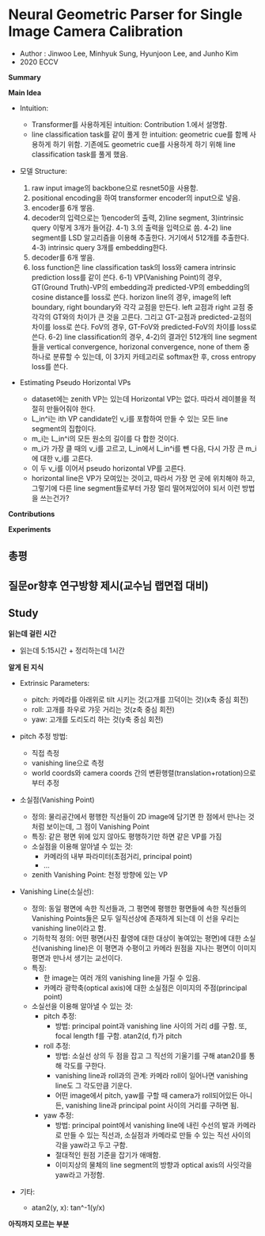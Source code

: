 # Neural Geometric Parser for Single Image Camera Calibration
- Author : Jinwoo Lee, Minhyuk Sung, Hyunjoon Lee, and Junho Kim
- 2020 ECCV

**Summary**


**Main Idea**
- Intuition:
  - Transformer를 사용하게된 intuition: Contribution 1.에서 설명함.
  - line classification task를 같이 풀게 한 intuition: geometric cue를 함께 사용하게 하기 위함. 기존에도 geometric cue를 사용하게 하기 위해 line classification task를 풀게 했음.

- 모델 Structure:
  1. raw input image의 backbone으로 resnet50을 사용함.
  2. positional encoding을 하여 transformer encoder의 input으로 넣음.
  3. encoder를 6개 쌓음.
  4. decoder의 입력으로는 1)encoder의 출력, 2)line segment, 3)intrinsic query 이렇게 3개가 들어감.
    4-1) 3.의 출력을 입력으로 씀.
    4-2) line segment를 LSD 알고리즘을 이용해 추출한다. 거기에서 512개를 추출한다.
    4-3) intrinsic query 3개를 embedding한다.
  5. decoder를 6개 쌓음.
  6. loss function은 line classification task의 loss와 camera intrinsic prediction loss를 같이 쓴다. 
    6-1) VP(Vanishing Point)의 경우, GT(Ground Truth)-VP의 embedding과 predicted-VP의 embedding의 cosine distance를 loss로 쓴다. horizon line의 경우, image의 left boundary, right boundary와
각각 교점을 만든다. left 교점과 right 교점 중 각각의 GT와의 차이가 큰 것을 고른다. 그리고 GT-교점과 predicted-교점의 차이를 loss로 쓴다. FoV의 경우, GT-FoV와 predicted-FoV의 차이를 loss로 쓴다.
    6-2) line classification의 경우, 4-2)의 결과인 512개의 line segment들을 vertical convergence, horizonal convergence, none of them 중 하나로 분류할 수 있는데, 이 3가지 카테고리로 softmax한 후,
cross entropy loss를 쓴다.

- Estimating Pseudo Horizontal VPs
  - dataset에는 zenith VP는 있는데 Horizontal VP는 없다. 따라서 레이블을 적절히 만들어줘야 한다.
  - L_in^i는 ith VP candidate인 v_i를 포함하여 만들 수 있는 모든 line segment의 집합이다.
  - m_i는 L_in^i의 모든 원소의 길이를 다 합한 것이다.
  - m_i가 가장 클 때의 v_i를 고르고, L_in에서 L_in^i를 뺀 다음, 다시 가장 큰 m_i에 대한 v_i를 고른다. 
  - 이 두 v_i를 이어서 pseudo horizontal VP를 고른다.
  - horizontal line은 VP가 모여있는 것이고, 따라서 가장 먼 곳에 위치해야 하고, 그렇기에 다른 line segment들로부터 가장 멀리 떨어져있어야 되서 이런 방법을 쓰는건가?

**Contributions**


**Experiments**


**총평**
- 

**질문or향후 연구방향 제시(교수님 랩면접 대비)**
- 

## Study

**읽는데 걸린 시간**
- 읽는데 5:15시간 + 정리하는데 1시간

**알게 된 지식**
- Extrinsic Parameters:
  - pitch: 카메라를 아래위로 tilt 시키는 것(고개를 끄덕이는 것)(x축 중심 회전)
  - roll: 고개를 좌우로 갸웃 거리는 것(z축 중심 회전)
  - yaw: 고개를 도리도리 하는 것(y축 중심 회전)

- pitch 추정 방법:
  - 직접 측정
  - vanishing line으로 측정
  - world coords와 camera coords 간의 변환행렬(translation+rotation)으로부터 추정

- 소실점(Vanishing Point)
  - 정의: 물리공간에서 평행한 직선들이 2D image에 담기면 한 점에서 만나는 것처럼 보이는데, 그 점이 Vanishing Point
  - 특징: 같은 평면 위에 있지 않아도 평행하기만 하면 같은 VP를 가짐
  - 소실점을 이용해 알아낼 수 있는 것:
    - 카메라의 내부 파라미터(초점거리, principal point)
    - ...
  - zenith Vanishing Point: 천정 방향에 있는 VP

- Vanishing Line(소실선):
  - 정의: 동일 평면에 속한 직선들과, 그 평면에 평행한 평면들에 속한 직선들의 Vanishing Points들은 모두 일직선상에 존재하게 되는데 이 선을 우리는 vanishing line이라고 함.
  - 기하학적 정의: 어떤 평면(사진 촬영에 대한 대상이 놓여있는 평면)에 대한 소실선(vanishing line)은 이 평면과 수평이고 카메라 원점을 지나는 평면이 이미지 평면과 만나서 생기는 교선이다.
  - 특징:
    - 한 image는 여러 개의 vanishing line을 가질 수 있음.
    - 카메라 광학축(optical axis)에 대한 소실점은 이미지의 주점(principal point)
  - 소실선을 이용해 알아낼 수 있는 것:
    - pitch 추정:
      - 방법: principal point과 vanishing line 사이의 거리 d를 구함. 또, focal length f를 구함. atan2(d, f)가 pitch
    - roll 추정:
      - 방법: 소실선 상의 두 점을 잡고 그 직선의 기울기를 구해 atan2()를 통해 각도를 구한다.
      - vanishing line과 roll과의 관계: 카메라 roll이 일어나면 vanishing line도 그 각도만큼 기운다.
      - 어떤 image에서 pitch, yaw를 구할 때 camera가 roll되어있든 아니든, vanishing line과 principal point 사이의 거리를 구하면 됨.
    - yaw 추정:
      - 방법: principal point에서 vanishing line에 내린 수선의 발과 카메라로 만들 수 있는 직선과, 소실점과 카메라로 만들 수 있는 직선 사이의 각을 yaw라고 두고 구함.
      - 절대적인 원점 기준을 잡기가 애매함.
      - 이미지상의 물체의 line segment의 방향과 optical axis의 사잇각을 yaw라고 가정함.
- 기타:
  - atan2(y, x): tan^-1(y/x)

**아직까지 모르는 부분**


